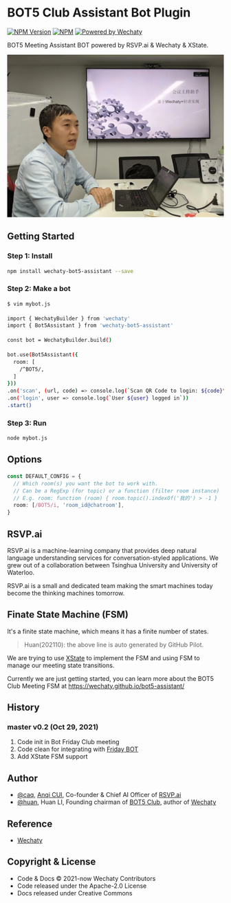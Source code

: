 # BOT5 Club Assistant Bot Plugin

[![NPM Version](https://img.shields.io/npm/v/wechaty-bot5-assistant?color=brightgreen)](https://www.npmjs.com/package/wechaty-bot5-assistant)
[![NPM](https://github.com/wechaty/bot5-assistant/workflows/NPM/badge.svg)](https://github.com/wechaty/bot5-assistant/actions?query=workflow%3ANPM)
[![Powered by Wechaty](https://img.shields.io/badge/Powered%20By-Wechaty-brightgreen.svg)](https://github.com/Wechaty/wechaty)

BOT5 Meeting Assistant BOT powered by RSVP.ai & Wechaty & XState.

![BOT5 Club](docs/images/caq-bot5-qingyu.webp)

## Getting Started

### Step 1: Install

```sh
npm install wechaty-bot5-assistant --save
```

### Step 2: Make a bot

```sh
$ vim mybot.js

import { WechatyBuilder } from 'wechaty'
import { Bot5Assistant } from 'wechaty-bot5-assistant'

const bot = WechatyBuilder.build()

bot.use(Bot5Assistant({
  room: [
    /^BOT5/,
  ]
}))
.on('scan', (url, code) => console.log(`Scan QR Code to login: ${code}\n${url}`))
.on('login', user => console.log(`User ${user} logged in`))
.start()
```

### Step 3: Run

```sh
node mybot.js
```

## Options

```ts
const DEFAULT_CONFIG = {
  // Which room(s) you want the bot to work with.
  // Can be a RegExp (for topic) or a function (filter room instance)
  // E.g. room: function (room) { room.topic().indexOf('我的') > -1 }
  room: [/BOT5/i, 'room_id@chatroom'],
}
```

## RSVP.ai

RSVP.ai is a machine-learning company that provides deep natural language understanding services for conversation-styled applications. We grew out of a collaboration between Tsinghua University and University of Waterloo.

RSVP.ai is a small and dedicated team making the smart machines today become the thinking machines tomorrow.

## Finate State Machine (FSM)

It's a finite state machine, which means it has a finite number of states.

> Huan(202110): the above line is auto generated by GitHub Pilot.

We are trying to use [XState](https://xstate.js.org/) to implement the FSM and using FSM to manage our meeting state transitions.

Currently we are just getting started, you can learn more about the BOT5 Club Meeting FSM at <https://wechaty.github.io/bot5-assistant/>

## History

### master v0.2 (Oct 29, 2021)

1. Code init in Bot Friday Club meeting
1. Code clean for integrating with [Friday BOT](https://github.com/wechaty/friday)
1. Add XState FSM support

## Author

- [@caq](https://github.com/caq), [Anqi CUI](http://me.caq9.info/), Co-founder & Chief AI Officer of [RSVP.ai](https://rsvp.ai/)
- [@huan](https://github.com/huan), Huan LI, Founding chairman of [BOT5 Club](https://bot5.ml), author of [Wechaty](https://wechaty.js.org)

## Reference

- [Wechaty](https://github.com/wechaty/wechaty)

## Copyright & License

- Code & Docs © 2021-now Wechaty Contributors
- Code released under the Apache-2.0 License
- Docs released under Creative Commons
